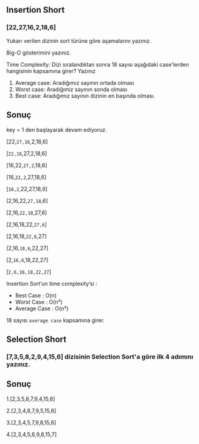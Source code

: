 ## Insertion Short
### [22,27,16,2,18,6]

Yukarı verilen dizinin sort türüne göre aşamalarını yazınız.

Big-O gösterimini yazınız.

Time Complexity: Dizi sıralandıktan sonra 18 sayısı aşağıdaki case'lerden hangisinin kapsamına girer? Yazınız

1. Average case: Aradığımız sayının ortada olması
2. Worst case: Aradığımız sayının sonda olması
3. Best case: Aradığımız sayının dizinin en başında olması.

## Sonuç

key = 1 den başlayarak devam ediyoruz.

[22,`27,16`,2,18,6] 

[`22,16`,27,2,18,6] 

[16,22,`27,2`,18,6] 

[16,`22,2`,27,18,6] 

[`16,2`,22,27,18,6] 

[2,16,22,`27,18`,6] 

[2,16,`22,18`,27,6] 

[2,16,18,22,`27,6`] 

[2,16,18,`22,6`,27] 

[2,16,`18,6`,22,27] 

[2,`16,6`,18,22,27] 

[`2,6,16,18,22,27`]


Insertion Sort’un time complexity’si :

- Best Case : O(n)
- Worst Case : O(n²)
- Average Case : O(n²)


18 sayısı `average case` kapsamına girer.

## Selection Short
### [7,3,5,8,2,9,4,15,6]  dizisinin Selection Sort'a göre ilk 4 adımını yazınız.

## Sonuç

1.[2,3,5,8,7,9,4,15,6]

2.[2,3,4,8,7,9,5,15,6]

3.[2,3,4,5,7,9,8,15,6]

4.[2,3,4,5,6,9,8,15,7]
